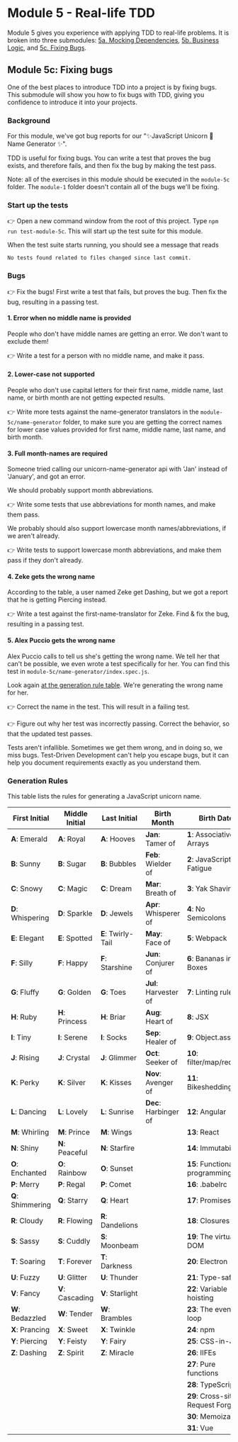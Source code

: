 # Module 5 - Real-life TDD

Module 5 gives you experience with applying TDD to real-life problems. It is broken into three submodules: [5a. Mocking Dependencies](../module-5ab/README.md#module-5a-mocking-dependencies), [5b. Business Logic](../module-5ab/README.md#module-5b-business-logic), and [5c. Fixing Bugs](#module-5c-fixing-bugs).

## Module 5c: Fixing bugs

One of the best places to introduce TDD into a project is by fixing bugs. This submodule will show you how to fix bugs with TDD, giving you confidence to introduce it into your projects.

### Background

For this module, we've got bug reports for our "✨JavaScript Unicorn 🦄 Name Generator ✨".

TDD is useful for fixing bugs. You can write a test that proves the bug exists, and therefore fails, and then fix the bug by making the test pass. 

Note: all of the exercises in this module should be executed in the `module-5c` folder. The `module-1` folder doesn't contain all of the bugs we'll be fixing.

### Start up the tests

👉 Open a new command window from the root of this project. Type `npm run test-module-5c`. This will start up the test suite for this module.

When the test suite starts running, you should see a message that reads 

`No tests found related to files changed since last commit.`

### Bugs

&#128073; Fix the bugs! First write a test that fails, but proves the bug. Then fix the bug, resulting in a passing test.

#### 1. Error when no middle name is provided

People who don't have middle names are getting an error. We don't want to exclude them!

&#128073; Write a test for a person with no middle name, and make it pass.

#### 2. Lower-case not supported

People who don't use capital letters for their first name, middle name, last name, or birth month are not getting expected results.

&#128073; Write more tests against the name-generator translators in the `module-5c/name-generator` folder, to make sure you are getting the correct names for lower case values provided for first name, middle name, last name, and birth month.

#### 3. Full month-names are required

Someone tried calling our unicorn-name-generator api with 'Jan' instead of 'January', and got an error. 

We should probably support month abbreviations.

&#128073; Write some tests that use abbreviations for month names, and make them pass.

We probably should also support lowercase month names/abbreviations, if we aren't already. 

&#128073; Write tests to support lowercase month abbreviations, and make them pass if they don't already.

#### 4. Zeke gets the wrong name

According to the table, a user named Zeke get Dashing, but we got a report that he is getting Piercing instead. 

&#128073; Write a test against the first-name-translator for Zeke. Find & fix the bug, resulting in a passing test.

#### 5. Alex Puccio gets the wrong name

Alex Puccio calls to tell us she's getting the wrong name. We tell her that can't be possible, we even wrote a test specifically for her. You can find this test in `module-5c/name-generator/index.spec.js`.

Look again [at the generation rule table](#generation-rules). We're generating the wrong name for her. 

&#128073; Correct the name in the test. This will result in a failing test.

&#128073; Figure out why her test was incorrectly passing. Correct the behavior, so that the updated test passes.

Tests aren't infallible. Sometimes we get them wrong, and in doing so, we miss bugs. Test-Driven Development can't help you escape bugs, but it can help you document requirements exactly as you understand them.

### Generation Rules

This table lists the rules for generating a JavaScript unicorn name.

| First Initial     | Middle Initial     | Last Initial       | Birth Month           | Birth Date                         |
|-------------------|--------------------|--------------------|-----------------------|------------------------------------|
| **A**: Emerald    | **A**: Royal       | **A**: Hooves      | **Jan**: Tamer of     | **1**: Associative Arrays          |
| **B**: Sunny      | **B**: Sugar       | **B**: Bubbles     | **Feb**: Wielder of   | **2**: JavaScript Fatigue          |
| **C**: Snowy      | **C**: Magic       | **C**: Dream       | **Mar**: Breath of    | **3**: Yak Shaving                 |
| **D**: Whispering | **D**: Sparkle     | **D**: Jewels      | **Apr**: Whisperer of | **4**: No Semicolons               |
| **E**: Elegant    | **E**: Spotted     | **E**: Twirly-Tail | **May**: Face of      | **5**: Webpack                     |
| **F**: Silly      | **F**: Happy       | **F**: Starshine   | **Jun**: Conjurer of  | **6**: Bananas in Boxes            |
| **G**: Fluffy     | **G**: Golden      | **G**: Toes        | **Jul**: Harvester of | **7**: Linting rules               |
| **H**: Ruby       | **H**: Princess    | **H**: Briar       | **Aug**: Heart of     | **8**: JSX                         |
| **I**: Tiny       | **I**: Serene      | **I**: Socks       | **Sep**: Healer of    | **9**: Object.assign               |
| **J**: Rising     | **J**: Crystal     | **J**: Glimmer     | **Oct**: Seeker of    | **10**: filter/map/reduce          |
| **K**: Perky      | **K**: Silver      | **K**: Kisses      | **Nov**: Avenger of   | **11**: Bikeshedding               |
| **L**: Dancing    | **L**: Lovely      | **L**: Sunrise     | **Dec**: Harbinger of | **12**: Angular                    |
| **M**: Whirling   | **M**: Prince      | **M**: Wings       |                       | **13**: React                      |
| **N**: Shiny      | **N**: Peaceful    | **N**: Starfire    |                       | **14**: Immutability               |
| **O**: Enchanted  | **O**: Rainbow     | **O**: Sunset      |                       | **15**: Functional programming     |
| **P**: Merry      | **P**: Regal       | **P**: Comet       |                       | **16**: .babelrc                   |
| **Q**: Shimmering | **Q**: Starry      | **Q**: Heart       |                       | **17**: Promises                   |
| **R**: Cloudy     | **R**: Flowing     | **R**: Dandelions  |                       | **18**: Closures                   |
| **S**: Sassy      | **S**: Cuddly      | **S**: Moonbeam    |                       | **19**: The virtual DOM            |
| **T**: Soaring    | **T**: Forever     | **T**: Darkness    |                       | **20**: Electron                   |
| **U**: Fuzzy      | **U**: Glitter     | **U**: Thunder     |                       | **21**: Type-safety                |
| **V**: Fancy      | **V**: Cascading   | **V**: Starlight   |                       | **22**: Variable hoisting          |
| **W**: Bedazzled  | **W**: Tender      | **W**: Brambles    |                       | **23**: The event loop             |
| **X**: Prancing   | **X**: Sweet       | **X**: Twinkle     |                       | **24**: npm                        |
| **Y**: Piercing   | **Y**: Feisty      | **Y**: Fairy       |                       | **25**: CSS-in-JS                  |
| **Z**: Dashing    | **Z**: Spirit      | **Z**: Miracle     |                       | **26**: IIFEs                      |
|                   |                    |                    |                       | **27**: Pure functions             |
|                   |                    |                    |                       | **28**: TypeScript                 |
|                   |                    |                    |                       | **29**: Cross-site Request Forgery |
|                   |                    |                    |                       | **30**: Memoization                |
|                   |                    |                    |                       | **31**: Vue                        |
